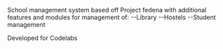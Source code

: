 School management system based off Project fedena with additional features and modules for management of:
--Library
--Hostels
--Student management

Developed for Codelabs
